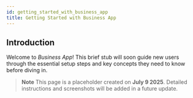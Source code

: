 ```yaml
---
id: getting_started_with_business_app
title: Getting Started with Business App
---
```


## Introduction

Welcome to *Business App*! This brief stub will soon guide new users through the essential setup steps and key concepts they need to know before diving in.

> **Note**
> This page is a placeholder created on **July 9 2025**. Detailed instructions and screenshots will be added in a future update.
